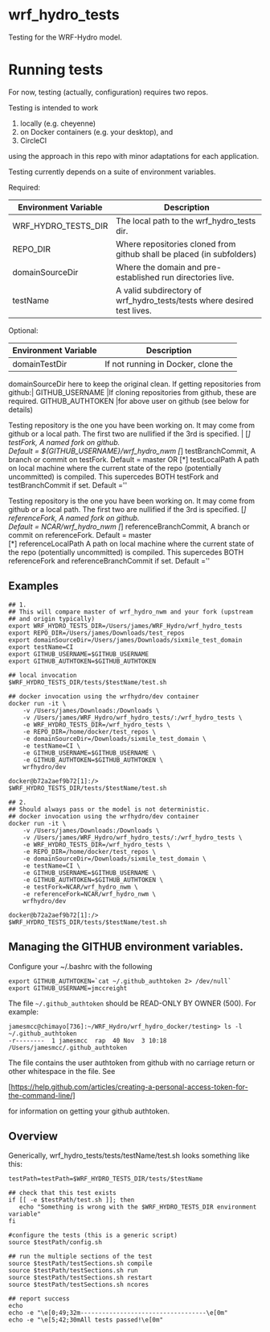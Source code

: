 # wrf\_hydro\_tests
Testing for the WRF-Hydro model.

# Running tests

For now, testing (actually, configuration) requires two repos. 

Testing is intended to work

1) locally (e.g. cheyenne) 
2) on Docker containers (e.g. your desktop), and
3) CircleCI 

using the approach in this repo with minor adaptations for each
application. 

Testing currently depends on a suite of environment variables. 

Required:

Environment Variable   | Description 
---                    |---
WRF\_HYDRO\_TESTS\_DIR | The local path to the wrf\_hydro\_tests dir.
REPO\_DIR              | Where repositories cloned from github shall be placed (in subfolders)
domainSourceDir        | Where the domain and pre-established run directories live.
testName               | A valid subdirectory of wrf\_hydro\_tests/tests where desired test lives.


Optional:

Environment Variable      | Description 
---                    |---
domainTestDir          | If not running in Docker, clone the
domainSourceDir here to keep the original clean. 
If getting repositories from github:|
GITHUB\_USERNAME       |If cloning repositories from github, these are required.
GITHUB\_AUTHTOKEN      |for above user on github (see below for details)

Testing repository is the one you have been working on. It may come
from github or a local path. The first two are nullified if the 3rd is
specified. |
[*] testFork,              A named fork on github.         
                           Default = ${GITHUB\_USERNAME}/wrf\_hydro\_nwm
[*] testBranchCommit,      A branch or commit on testFork. 
                           Default = master
OR 
[*] testLocalPath          A path on local machine where the current state of the 
                           repo (potentially uncommitted) is compiled. This supercedes
                           BOTH testFork and testBranchCommit if
						   set. Default =''

Testing repository is the one you have been working on. It may come
from github or a local path. The first two are nullified if the 3rd is specified.
[*] referenceFork,         A named fork on github.         
                           Default = NCAR/wrf\_hydro\_nwm
[*] referenceBranchCommit, A branch or commit on referenceFork. 
                           Default = master   
[*] referenceLocalPath     A path on local machine where the current state of the 
                           repo (potentially uncommitted) is compiled. This supercedes
                           BOTH referenceFork and referenceBranchCommit if set. 
						   Default =''

## Examples

```
## 1.
## This will compare master of wrf_hydro_nwm and your fork (upstream
## and origin typically)
export WRF_HYDRO_TESTS_DIR=/Users/james/WRF_Hydro/wrf_hydro_tests
export REPO_DIR=/Users/james/Downloads/test_repos
export domainSourceDir=/Users/james/Downloads/sixmile_test_domain
export testName=CI
export GITHUB_USERNAME=$GITHUB_USERNAME
export GITHUB_AUTHTOKEN=$GITHUB_AUTHTOKEN

## local invocation
$WRF_HYDRO_TESTS_DIR/tests/$testName/test.sh

## docker invocation using the wrfhydro/dev container
docker run -it \
    -v /Users/james/Downloads:/Downloads \
	-v /Users/james/WRF_Hydro/wrf_hydro_tests/:/wrf_hydro_tests \
	-e WRF_HYDRO_TESTS_DIR=/wrf_hydro_tests \
    -e REPO_DIR=/home/docker/test_repos \
    -e domainSourceDir=/Downloads/sixmile_test_domain \
    -e testName=CI \
    -e GITHUB_USERNAME=$GITHUB_USERNAME \
    -e GITHUB_AUTHTOKEN=$GITHUB_AUTHTOKEN \
	wrfhydro/dev

docker@b72a2aef9b72[1]:/>  $WRF_HYDRO_TESTS_DIR/tests/$testName/test.sh

```

```
## 2.
## Should always pass or the model is not deterministic.
## docker invocation using the wrfhydro/dev container
docker run -it \
    -v /Users/james/Downloads:/Downloads \
	-v /Users/james/WRF_Hydro/wrf_hydro_tests/:/wrf_hydro_tests \
	-e WRF_HYDRO_TESTS_DIR=/wrf_hydro_tests \
    -e REPO_DIR=/home/docker/test_repos \
    -e domainSourceDir=/Downloads/sixmile_test_domain \
    -e testName=CI \
    -e GITHUB_USERNAME=$GITHUB_USERNAME \
    -e GITHUB_AUTHTOKEN=$GITHUB_AUTHTOKEN \
	-e testFork=NCAR/wrf_hydro_nwm \
	-e referenceFork=NCAR/wrf_hydro_nwm \
	wrfhydro/dev

docker@b72a2aef9b72[1]:/>  $WRF_HYDRO_TESTS_DIR/tests/$testName/test.sh
```

## Managing the GITHUB environment variables. 
Configure your ~/.bashrc with the following

```
export GITHUB_AUTHTOKEN=`cat ~/.github_authtoken 2> /dev/null`
export GITHUB_USERNAME=jmccreight
```

The file `~/.github_authtoken` should be READ-ONLY BY OWNER (500). For example:

```
jamesmcc@chimayo[736]:~/WRF_Hydro/wrf_hydro_docker/testing> ls -l ~/.github_authtoken 
-r--------  1 jamesmcc  rap  40 Nov  3 10:18 /Users/jamesmcc/.github_authtoken
```

The file contains the user authtoken from github with no carriage return or other 
whitespace in the file. See 

[https://help.github.com/articles/creating-a-personal-access-token-for-the-command-line/]

for information on getting your github authtoken.

## Overview
Generically, wrf\_hydro\_tests/tests/testName/test.sh looks something like this:

```
testPath=testPath=$WRF_HYDRO_TESTS_DIR/tests/$testName

## check that this test exists
if [[ -e $testPath/test.sh ]]; then 
   echo "Something is wrong with the $WRF_HYDRO_TESTS_DIR environment variable"
fi

#configure the tests (this is a generic script)
source $testPath/config.sh

## run the multiple sections of the test
source $testPath/testSections.sh compile
source $testPath/testSections.sh run
source $testPath/testSections.sh restart
source $testPath/testSections.sh ncores

## report success
echo
echo -e "\e[0;49;32m-----------------------------------\e[0m"
echo -e "\e[5;42;30mAll tests passed!\e[0m"
```

